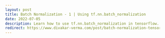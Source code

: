 ```yaml
---
layout: post
title: Batch Normalization - 1 | Using tf.nn.batch_normalization
date: 2022-07-05
description: Learn how to use tf.nn.batch_normalization in tensorflow. 
redirect: https://www.divakar-verma.com/post/batch-normalization-tensorflow
---
```

